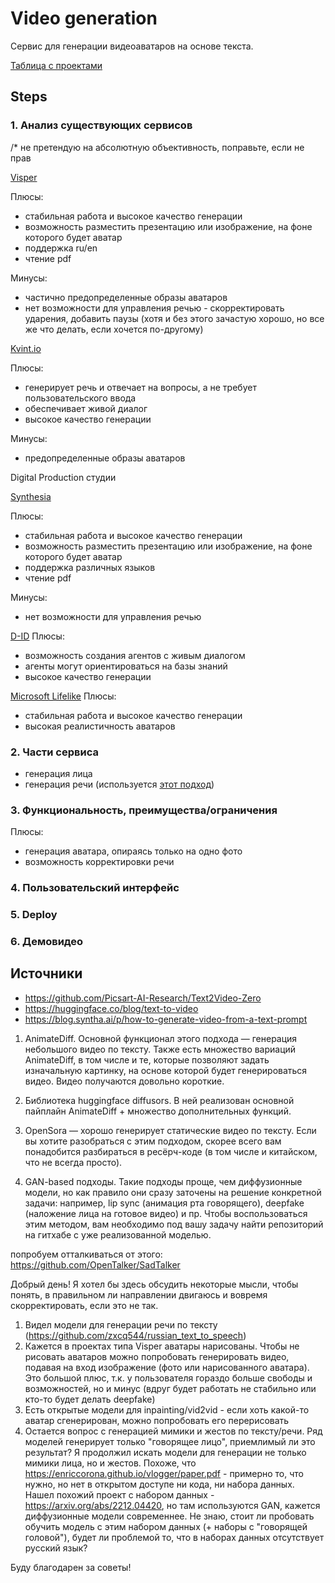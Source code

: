 # Video generation

Сервис для генерации видеоаватаров на основе текста.

[Таблица с проектами](https://docs.google.com/spreadsheets/d/1md-e4VOqdVASvk1Xtra2UEt0YHYCTLu_EQ_1jJcDvKk/edit?pli=1#gid=601294132)

## Steps

### 1. Анализ существующих сервисов

/* не претендую на абсолютную объективность, поправьте, если не прав

[Visper](https://visper.sberdevices.ru/en)

Плюсы:
- стабильная работа и высокое качество генерации
- возможность разместить презентацию или изображение, на фоне которого будет аватар
- поддержка ru/en
- чтение pdf

Минусы:
- частично предопределенные образы аватаров
- нет возможности для управления речью - скорректировать ударения, добавить паузы (хотя и без этого зачастую
хорошо, но все же что делать, если хочется по-другому)

[Kvint.io](https://kvint.io)

Плюсы:
- генерирует речь и отвечает на вопросы, а не требует пользовательского ввода
- обеспечивает живой диалог
- высокое качество генерации
 
Минусы:
- предопределенные образы аватаров

Digital Production студии
 

[Synthesia](https://www.synthesia.io/) 

Плюсы:
- стабильная работа и высокое качество генерации
- возможность разместить презентацию или изображение, на фоне которого будет аватар
- поддержка различных языков
- чтение pdf

Минусы:
- нет возможности для управления речью

[D-ID](https://www.d-id.com/)
Плюсы:
- возможность создания агентов с живым диалогом
- агенты могут ориентироваться на базы знаний
- высокое качество генерации

[Microsoft Lifelike](https://huggingface.co/posts/Jaward/597835329939130)
Плюсы:
- стабильная работа и высокое качество генерации
- высокая реалистичность аватаров

### 2. Части сервиса
   - генерация лица
   - генерация речи (используется [этот подход](https://colab.research.google.com/github/snakers4/silero-models/blob/master/examples_tts.ipynb))

### 3. Функциональность, преимущества/ограничения

Плюсы:
- генерация аватара, опираясь только на одно фото
- возможность корректировки речи

### 4. Пользовательский интерфейс

### 5. Deploy

### 6. Демовидео

## Источники

* https://github.com/Picsart-AI-Research/Text2Video-Zero
* https://huggingface.co/blog/text-to-video
* https://blog.syntha.ai/p/how-to-generate-video-from-a-text-prompt


1. AnimateDiff. Основной функционал этого подхода — генерация 
небольшого видео по тексту. Также есть множество вариаций AnimateDiff, 
в том числе и те, которые позволяют задать изначальную картинку, на основе 
которой будет генерироваться видео. Видео получаются довольно короткие. 

2. Библиотека huggingface diffusors. В ней реализован основной пайплайн 
AnimateDiff + множество дополнительных функций. 

3. OpenSora — хорошо генерирует статические видео по тексту. Если вы хотите 
разобраться с этим подходом, скорее всего вам понадобится разбираться в 
ресёрч-коде (в том числе и китайском, что не всегда просто).

4. GAN-based подходы. Такие подходы проще, чем диффузионные модели, но как 
правило они сразу заточены на решение конкретной задачи: например, lip sync 
(анимация рта говорящего), deepfake (наложение лица на готовое видео) и пр. 
Чтобы воспользоваться этим методом, вам необходимо под вашу задачу найти 
репозиторий на гитхабе с уже реализованной моделью.

попробуем отталкиваться от этого: https://github.com/OpenTalker/SadTalker

Добрый день!
Я хотел бы здесь обсудить некоторые мысли, чтобы понять, в правильном ли направлении двигаюсь и вовремя скорректировать, если это не так.

1. Видел модели для генерации речи по тексту (https://github.com/zxcq544/russian_text_to_speech)
2. Кажется в проектах типа Visper аватары нарисованы. Чтобы не рисовать аватаров можно попробовать генерировать видео, подавая на вход изображение (фото или нарисованного аватара). Это большой плюс, т.к. у пользователя гораздо больше свободы и возможностей, но и минус (вдруг будет работать не стабильно или кто-то будет делать deepfake)
3. Есть открытые модели для inpainting/vid2vid - если хоть какой-то аватар сгенерирован, можно попробовать его перерисовать
4. Остается вопрос с генерацией мимики и жестов по тексту/речи.
Ряд моделей генерирует только "говорящее лицо", приемлимый ли это результат?
Я продолжил искать модели для генерации не только мимики лица, но и жестов.
Похоже, что https://enriccorona.github.io/vlogger/paper.pdf - примерно то, что нужно, но нет в открытом доступе ни кода, ни набора данных.
Нашел похожий проект с набором данных - https://arxiv.org/abs/2212.04420, но там используются GAN, кажется диффузионные модели современнее.
Не знаю, стоит ли пробовать обучить модель с этим набором данных (+ наборы с "говорящей головой"), будет ли проблемой то, что в наборах данных отсутствует русский язык?

Буду благодарен за советы!